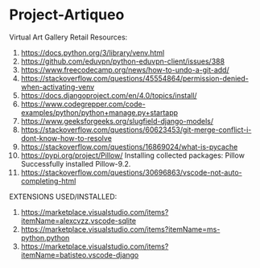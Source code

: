 # Project-Artiqueo
Virtual Art Gallery Retail
Resources: 
1. https://docs.python.org/3/library/venv.html
2. https://github.com/eduvpn/python-eduvpn-client/issues/388
3. https://www.freecodecamp.org/news/how-to-undo-a-git-add/
4. https://stackoverflow.com/questions/45554864/permission-denied-when-activating-venv
5. https://docs.djangoproject.com/en/4.0/topics/install/
6. https://www.codegrepper.com/code-examples/python/python+manage.py+startapp
7. https://www.geeksforgeeks.org/slugfield-django-models/
8. https://stackoverflow.com/questions/60623453/git-merge-conflict-i-dont-know-how-to-resolve
9. https://stackoverflow.com/questions/16869024/what-is-pycache
10. https://pypi.org/project/Pillow/ Installing collected packages: Pillow Successfully installed Pillow-9.2.
11. https://stackoverflow.com/questions/30696863/vscode-not-auto-completing-html

EXTENSIONS USED/INSTALLED:
1. https://marketplace.visualstudio.com/items?itemName=alexcvzz.vscode-sqlite
2. https://marketplace.visualstudio.com/items?itemName=ms-python.python
3. https://marketplace.visualstudio.com/items?itemName=batisteo.vscode-django